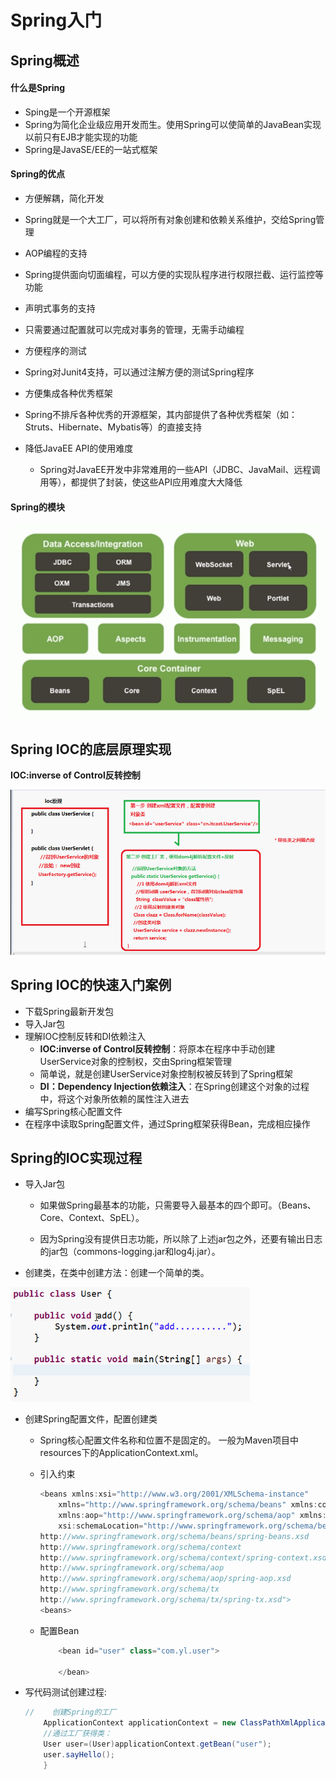 # Spring入门





## Spring概述



#### 什么是Spring

- Sping是一个开源框架
- Spring为简化企业级应用开发而生。使用Spring可以使简单的JavaBean实现以前只有EJB才能实现的功能
- Spring是JavaSE/EE的一站式框架



#### Spring的优点

- 方便解耦，简化开发
  
- Spring就是一个大工厂，可以将所有对象创建和依赖关系维护，交给Spring管理
  
- AOP编程的支持
  
- Spring提供面向切面编程，可以方便的实现队程序进行权限拦截、运行监控等功能
  
- 声明式事务的支持
  
- 只需要通过配置就可以完成对事务的管理，无需手动编程
  
- 方便程序的测试
  
- Spring对Junit4支持，可以通过注解方便的测试Spring程序
  
- 方便集成各种优秀框架
  
- Spring不排斥各种优秀的开源框架，其内部提供了各种优秀框架（如：Struts、Hibernate、Mybatis等）的直接支持
  
- 降低JavaEE API的使用难度
  
  - Spring对JavaEE开发中非常难用的一些API（JDBC、JavaMail、远程调用等），都提供了封装，使这些API应用难度大大降低
  
    



#### Spring的模块

![1557891828878](1557891828878.png)









## Spring IOC的底层原理实现

**IOC:inverse of Control反转控制**

![1220001-20170905175004757-1285779321](1220001-20170905175004757-1285779321.png)



## Spring IOC的快速入门案例

- 下载Spring最新开发包
- 导入Jar包
- 理解IOC控制反转和DI依赖注入
  - **IOC:inverse of Control反转控制**：将原本在程序中手动创建UserService对象的控制权，交由Spring框架管理
  - 简单说，就是创建UserService对象控制权被反转到了Spring框架
  - **DI：Dependency Injection依赖注入**：在Spring创建这个对象的过程中，将这个对象所依赖的属性注入进去
- 编写Spring核心配置文件
- 在程序中读取Spring配置文件，通过Spring框架获得Bean，完成相应操作





## Spring的IOC实现过程

- 导入Jar包
    - 如果做Spring最基本的功能，只需要导入最基本的四个即可。（Beans、Core、Context、SpEL）。

    - 因为Spring没有提供日志功能，所以除了上述jar包之外，还要有输出日志的jar包（commons-logging.jar和log4j.jar）。

      

- 创建类，在类中创建方法：创建一个简单的类。

![1220001-20170905175021319-1760468769](1220001-20170905175021319-1760468769.png)



- 创建Spring配置文件，配置创建类

    - Spring核心配置文件名称和位置不是固定的。 一般为Maven项目中resources下的ApplicationContext.xml。

    - 引入约束

      ```java
      <beans xmlns:xsi="http://www.w3.org/2001/XMLSchema-instance"
          xmlns="http://www.springframework.org/schema/beans" xmlns:context="http://www.springframework.org/schema/context"
          xmlns:aop="http://www.springframework.org/schema/aop" xmlns:tx="http://www.springframework.org/schema/tx"
          xsi:schemaLocation="http://www.springframework.org/schema/beans 
      http://www.springframework.org/schema/beans/spring-beans.xsd 
      http://www.springframework.org/schema/context 
      http://www.springframework.org/schema/context/spring-context.xsd 
      http://www.springframework.org/schema/aop 
      http://www.springframework.org/schema/aop/spring-aop.xsd 
      http://www.springframework.org/schema/tx 
      http://www.springframework.org/schema/tx/spring-tx.xsd">
      <beans>
      ```

  - 配置Bean

    ```java
        <bean id="user" class="com.yl.user">
        
        </bean>
    ```

    

- 写代码测试创建过程:

  ```java
  //    创建Spring的工厂
      ApplicationContext applicationContext = new ClassPathXmlApplicationContext("ApplicationContext.xml");
      //通过工厂获得类：
      User user=(User)applicationContext.getBean("user");
      user.sayHello();
      }
  
  ```

